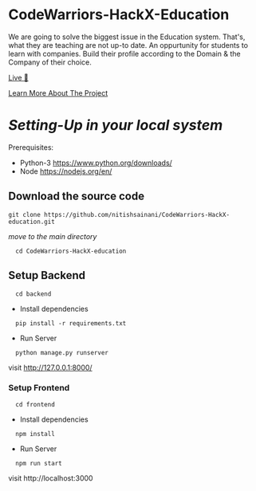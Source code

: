# CodeWarriors-HackX-Education

We are going to solve the biggest issue in the Education system. That's, what they are teaching are not up-to date. An oppurtunity for students to learn with companies. Build their profile according to the Domain & the Company of their choice.

[Live 🚀](https://innovative-source.netlify.app/ "Innovative source")

[Learn More About The Project ](https://1drv.ms/p/s!AqnZ70N_lPUIeK6Gl58aV5rqhtc?e=Mtid2u "Innovative source")


# *Setting-Up in your local system*

Prerequisites:
* Python-3 https://www.python.org/downloads/
* Node https://nodejs.org/en/

## Download the source code

```shell
git clone https://github.com/nitishsainani/CodeWarriors-HackX-education.git 
```

_move to the main directory_
```shell
  cd CodeWarriors-HackX-education
```

## Setup Backend
```shell
  cd backend
```
- Install dependencies
```shell
  pip install -r requirements.txt 
```

- Run Server
```shell
  python manage.py runserver 
```

visit http://127.0.0.1:8000/

### Setup Frontend
```shell
  cd frontend
```
- Install dependencies
```shell
  npm install 
```

- Run Server
```shell
  npm run start 
```

visit http://localhost:3000



